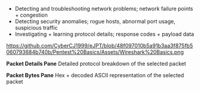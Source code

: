 - Detecting and troubleshooting network problems; network failure points + congestion
- Detecting security anomalies; rogue hosts, abnormal port usage, suspicious traffic
- Investigating + learning protocol details; response codes + payload data

https://github.com/CyberCJ1999/eJPT/blob/48f097010b5a91b3aa3f875fb5060793684b740b/Pentest%20Basics/Assets/Wireshark%20Basics.png

**Packet Details Pane**
Detailed protocol breakdown of the selected packet

**Packet Bytes Pane**
Hex + decoded ASCII representation of the selected packet
